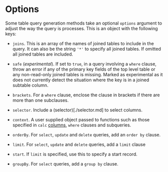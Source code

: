# Options

Some table query generation methods take an optional `options` argument to adjust the way the query is processes. This is an object with the following keys:

* `joins`. This is an array of the names of joined tables to include in the query. It can also be the string `'*'` to specify all joined tables. If omitted all joined tables
are included.

* `safe` (*experimental*). If set to `true`, in a query involving a `where` clause, throw an error if any of the primary key fields of the top level table or any non-read-only
joined tables is missing. Marked as experimental as it does not currently detect the situation where the key is in a joined subtable column.

* `brackets`. For a `where` clause, enclose the clause in brackets if there are more than one subclauses.

* `selector`. Include a (selector)[./selector.md] to select columns.

* `context`. A user supplied object passed to functions such as those specified in `calc` [columns](column-spec.md), `where` clauses and subqueries.

* `orderBy`. For `select`, `update` and `delete` queries, add an `order by` clause.

* `limit`. For `select`, `update` and `delete` queries, add a `limit` clause

* `start`. If `limit` is specified, use this to specify a start record.

* `groupBy`. For `select` queries, add a `group by` clause.

